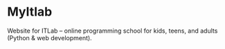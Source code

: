 # MyItlab
Website for ITLab – online programming school for kids, teens, and adults (Python &amp; web development).

